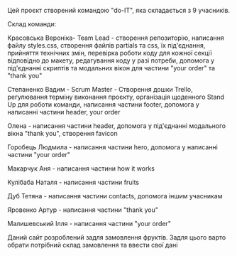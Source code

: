 Цей проєкт створений командою "do-IT", яка складається з 9 учасників.

Склад команди:

Красовська Вероніка- Team Lead - створення репозиторію, написання файлу
styles.css, створення файлів partials та css, їх під'єднання, прийняття
технічних змін, перевірка роботи коду для кожної секції відповідно до макету,
редагування коду у разі потреби, допомога у під'єднанні скриптів та модальних
вікон для частини "your order" та "thank you"

Степаненко Вадим - Scrum Master - Створення дошки Trello, регулювання терміну
виконання проєкту, організація щоденного Stand Up для роботи команди, написання
частини footer, допомога у написанні частини header, your order

Олена - написання частини header, допомога у під'єднанні модального вікна "thank
you", створення favicon

Горобець Людмила - написання частини hero, допомога у написанні частини "your
order"

Макарчук Аня - написання частини how it works

Кулібаба Наталя - написання частини fruits

Дуб Тетяна - написання частини contacts, допомога іншим учасникам

Яровенко Артур - написання частини "thank you"

Малишевський Ілля - написання частини "your order"

Даний сайт розроблений задля замовлення фруктів. Задля цього варто обрати
потрібний склад замовлення та ввести свої дані
